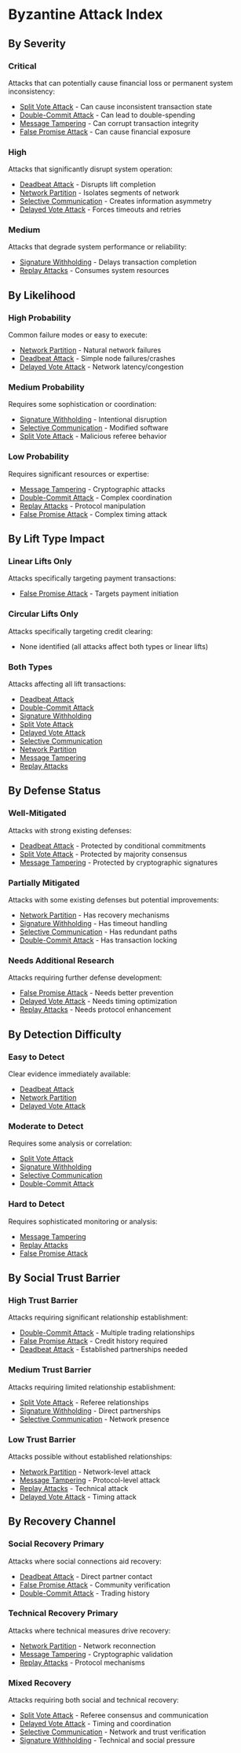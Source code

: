 # Byzantine Attack Index

## By Severity

### Critical
Attacks that can potentially cause financial loss or permanent system inconsistency:
- [Split Vote Attack](split-vote.md) - Can cause inconsistent transaction state
- [Double-Commit Attack](double-commit.md) - Can lead to double-spending
- [Message Tampering](message-tampering.md) - Can corrupt transaction integrity
- [False Promise Attack](false-promise.md) - Can cause financial exposure

### High
Attacks that significantly disrupt system operation:
- [Deadbeat Attack](deadbeat.md) - Disrupts lift completion
- [Network Partition](network-partition.md) - Isolates segments of network
- [Selective Communication](selective-communication.md) - Creates information asymmetry
- [Delayed Vote Attack](delayed-vote.md) - Forces timeouts and retries

### Medium
Attacks that degrade system performance or reliability:
- [Signature Withholding](signature-withholding.md) - Delays transaction completion
- [Replay Attacks](replay-attacks.md) - Consumes system resources

## By Likelihood

### High Probability
Common failure modes or easy to execute:
- [Network Partition](network-partition.md) - Natural network failures
- [Deadbeat Attack](deadbeat.md) - Simple node failures/crashes
- [Delayed Vote Attack](delayed-vote.md) - Network latency/congestion

### Medium Probability
Requires some sophistication or coordination:
- [Signature Withholding](signature-withholding.md) - Intentional disruption
- [Selective Communication](selective-communication.md) - Modified software
- [Split Vote Attack](split-vote.md) - Malicious referee behavior

### Low Probability
Requires significant resources or expertise:
- [Message Tampering](message-tampering.md) - Cryptographic attacks
- [Double-Commit Attack](double-commit.md) - Complex coordination
- [Replay Attacks](replay-attacks.md) - Protocol manipulation
- [False Promise Attack](false-promise.md) - Complex timing attack

## By Lift Type Impact

### Linear Lifts Only
Attacks specifically targeting payment transactions:
- [False Promise Attack](false-promise.md) - Targets payment initiation

### Circular Lifts Only
Attacks specifically targeting credit clearing:
- None identified (all attacks affect both types or linear lifts)

### Both Types
Attacks affecting all lift transactions:
- [Deadbeat Attack](deadbeat.md)
- [Double-Commit Attack](double-commit.md)
- [Signature Withholding](signature-withholding.md)
- [Split Vote Attack](split-vote.md)
- [Delayed Vote Attack](delayed-vote.md)
- [Selective Communication](selective-communication.md)
- [Network Partition](network-partition.md)
- [Message Tampering](message-tampering.md)
- [Replay Attacks](replay-attacks.md)

## By Defense Status

### Well-Mitigated
Attacks with strong existing defenses:
- [Deadbeat Attack](deadbeat.md) - Protected by conditional commitments
- [Split Vote Attack](split-vote.md) - Protected by majority consensus
- [Message Tampering](message-tampering.md) - Protected by cryptographic signatures

### Partially Mitigated
Attacks with some existing defenses but potential improvements:
- [Network Partition](network-partition.md) - Has recovery mechanisms
- [Signature Withholding](signature-withholding.md) - Has timeout handling
- [Selective Communication](selective-communication.md) - Has redundant paths
- [Double-Commit Attack](double-commit.md) - Has transaction locking

### Needs Additional Research
Attacks requiring further defense development:
- [False Promise Attack](false-promise.md) - Needs better prevention
- [Delayed Vote Attack](delayed-vote.md) - Needs timing optimization
- [Replay Attacks](replay-attacks.md) - Needs protocol enhancement

## By Detection Difficulty

### Easy to Detect
Clear evidence immediately available:
- [Deadbeat Attack](deadbeat.md)
- [Network Partition](network-partition.md)
- [Delayed Vote Attack](delayed-vote.md)

### Moderate to Detect
Requires some analysis or correlation:
- [Split Vote Attack](split-vote.md)
- [Signature Withholding](signature-withholding.md)
- [Selective Communication](selective-communication.md)
- [Double-Commit Attack](double-commit.md)

### Hard to Detect
Requires sophisticated monitoring or analysis:
- [Message Tampering](message-tampering.md)
- [Replay Attacks](replay-attacks.md)
- [False Promise Attack](false-promise.md) 

## By Social Trust Barrier

### High Trust Barrier
Attacks requiring significant relationship establishment:
- [Double-Commit Attack](double-commit.md) - Multiple trading relationships
- [False Promise Attack](false-promise.md) - Credit history required
- [Deadbeat Attack](deadbeat.md) - Established partnerships needed

### Medium Trust Barrier
Attacks requiring limited relationship establishment:
- [Split Vote Attack](split-vote.md) - Referee relationships
- [Signature Withholding](signature-withholding.md) - Direct partnerships
- [Selective Communication](selective-communication.md) - Network presence

### Low Trust Barrier
Attacks possible without established relationships:
- [Network Partition](network-partition.md) - Network-level attack
- [Message Tampering](message-tampering.md) - Protocol-level attack
- [Replay Attacks](replay-attacks.md) - Technical attack
- [Delayed Vote Attack](delayed-vote.md) - Timing attack

## By Recovery Channel

### Social Recovery Primary
Attacks where social connections aid recovery:
- [Deadbeat Attack](deadbeat.md) - Direct partner contact
- [False Promise Attack](false-promise.md) - Community verification
- [Double-Commit Attack](double-commit.md) - Trading history

### Technical Recovery Primary
Attacks where technical measures drive recovery:
- [Network Partition](network-partition.md) - Network reconnection
- [Message Tampering](message-tampering.md) - Cryptographic validation
- [Replay Attacks](replay-attacks.md) - Protocol mechanisms

### Mixed Recovery
Attacks requiring both social and technical recovery:
- [Split Vote Attack](split-vote.md) - Referee consensus and communication
- [Delayed Vote Attack](delayed-vote.md) - Timing and coordination
- [Selective Communication](selective-communication.md) - Network and trust verification
- [Signature Withholding](signature-withholding.md) - Technical and social pressure 